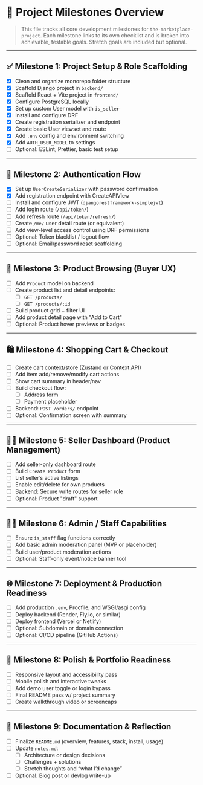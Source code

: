 # 🧭 Project Milestones Overview

> This file tracks all core development milestones for `the-marketplace-project`. Each milestone links to its own checklist and is broken into achievable, testable goals. Stretch goals are included but optional.

---

## ✅ Milestone 1: Project Setup & Role Scaffolding

- [x] Clean and organize monorepo folder structure
- [x] Scaffold Django project in `backend/`
- [x] Scaffold React + Vite project in `frontend/`
- [x] Configure PostgreSQL locally
- [x] Set up custom User model with `is_seller`
- [x] Install and configure DRF
- [x] Create registration serializer and endpoint
- [x] Create basic User viewset and route
- [x] Add `.env` config and environment switching
- [x] Add `AUTH_USER_MODEL` to settings
- [ ] Optional: ESLint, Prettier, basic test setup

---

## 🔐 Milestone 2: Authentication Flow

- [x] Set up `UserCreateSerializer` with password confirmation
- [x] Add registration endpoint with CreateAPIView
- [ ] Install and configure JWT (`djangorestframework-simplejwt`)
- [ ] Add login route (`/api/token/`)
- [ ] Add refresh route (`/api/token/refresh/`)
- [ ] Create `/me/` user detail route (or equivalent)
- [ ] Add view-level access control using DRF permissions
- [ ] Optional: Token blacklist / logout flow
- [ ] Optional: Email/password reset scaffolding

---

## 🛒 Milestone 3: Product Browsing (Buyer UX)

- [ ] Add `Product` model on backend
- [ ] Create product list and detail endpoints:
  - [ ] `GET /products/`
  - [ ] `GET /products/:id`
- [ ] Build product grid + filter UI
- [ ] Add product detail page with "Add to Cart"
- [ ] Optional: Product hover previews or badges

---

## 🛍️ Milestone 4: Shopping Cart & Checkout

- [ ] Create cart context/store (Zustand or Context API)
- [ ] Add item add/remove/modify cart actions
- [ ] Show cart summary in header/nav
- [ ] Build checkout flow:
  - [ ] Address form
  - [ ] Payment placeholder
- [ ] Backend: `POST /orders/` endpoint
- [ ] Optional: Confirmation screen with summary

---

## 🧑‍💼 Milestone 5: Seller Dashboard (Product Management)

- [ ] Add seller-only dashboard route
- [ ] Build `Create Product` form
- [ ] List seller’s active listings
- [ ] Enable edit/delete for own products
- [ ] Backend: Secure write routes for seller role
- [ ] Optional: Product "draft" support

---

## 🧑‍⚖️ Milestone 6: Admin / Staff Capabilities

- [ ] Ensure `is_staff` flag functions correctly
- [ ] Add basic admin moderation panel (MVP or placeholder)
- [ ] Build user/product moderation actions
- [ ] Optional: Staff-only event/notice banner tool

---

## 🌐 Milestone 7: Deployment & Production Readiness

- [ ] Add production `.env`, Procfile, and WSGI/asgi config
- [ ] Deploy backend (Render, Fly.io, or similar)
- [ ] Deploy frontend (Vercel or Netlify)
- [ ] Optional: Subdomain or domain connection
- [ ] Optional: CI/CD pipeline (GitHub Actions)

---

## 🧼 Milestone 8: Polish & Portfolio Readiness

- [ ] Responsive layout and accessibility pass
- [ ] Mobile polish and interactive tweaks
- [ ] Add demo user toggle or login bypass
- [ ] Final README pass w/ project summary
- [ ] Create walkthrough video or screencaps

---

## 📄 Milestone 9: Documentation & Reflection

- [ ] Finalize `README.md` (overview, features, stack, install, usage)
- [ ] Update `notes.md`:
  - [ ] Architecture or design decisions
  - [ ] Challenges + solutions
  - [ ] Stretch thoughts and “what I’d change”
- [ ] Optional: Blog post or devlog write-up
